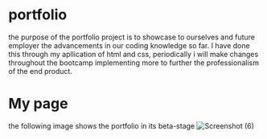 # portfolio
 the purpose of the portfolio project is  to showcase to ourselves and future employer the advancements in our coding knowledge so far. I  have done this through my apllication of html and css, periodically i will make changes throughout the bootcamp implementing more  to further the professionalism of the end product.
 
 # My page 
 the following image shows the portfolio in its beta-stage ![Screenshot (6)](https://user-images.githubusercontent.com/98436164/158472131-a79cfc99-bea9-4fe1-8a91-91aa79f22601.png)
